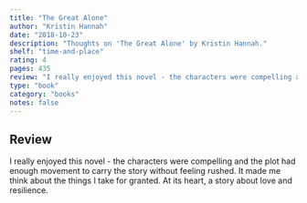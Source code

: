 ```yaml
---
title: "The Great Alone"
author: "Kristin Hannah"
date: "2018-10-23"
description: "Thoughts on 'The Great Alone' by Kristin Hannah."
shelf: "time-and-place"
rating: 4
pages: 435
review: "I really enjoyed this novel - the characters were compelling and the plot had enough movement to carry the story without feeling rushed. It made me think about the things I take for granted. At its heart, a story about love and resilience."
type: "book"
category: "books"
notes: false
---
```


## Review

I really enjoyed this novel - the characters were compelling and the plot had enough movement to carry the story without feeling rushed. It made me think about the things I take for granted. At its heart, a story about love and resilience.
